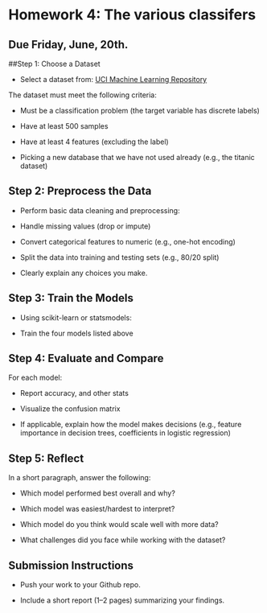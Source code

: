 
# Homework 4: The various classifers
## Due Friday, June, 20th.

##Step 1: Choose a Dataset

* Select a dataset from:
[UCI Machine Learning Repository](https://archive.ics.uci.edu/)


The dataset must meet the following criteria:

* Must be a classification problem (the target variable has discrete labels)

* Have at least 500 samples

* Have at least 4 features (excluding the label)

* Picking a new database that we have not used already (e.g., the titanic dataset)

## Step 2: Preprocess the Data

* Perform basic data cleaning and preprocessing:

* Handle missing values (drop or impute)

* Convert categorical features to numeric (e.g., one-hot encoding)


* Split the data into training and testing sets (e.g., 80/20 split)

* Clearly explain any choices you make.

## Step 3: Train the Models

* Using scikit-learn or statsmodels:

* Train the four models listed above



## Step 4: Evaluate and Compare

For each model:

* Report accuracy, and other stats

* Visualize the confusion matrix

* If applicable, explain how the model makes decisions (e.g., feature importance in decision trees, coefficients in logistic regression)

## Step 5: Reflect

In a short paragraph, answer the following:

* Which model performed best overall and why?

* Which model was easiest/hardest to interpret?

* Which model do you think would scale well with more data?

* What challenges did you face while working with the dataset?

## Submission Instructions

* Push your work to your Github repo.

* Include a short report (1–2 pages) summarizing your findings.
